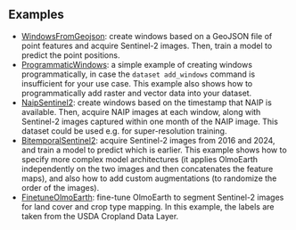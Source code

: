 Examples
--------

- [WindowsFromGeojson](examples/WindowsFromGeojson.md): create windows based on a
  GeoJSON file of point features and acquire Sentinel-2 images. Then, train a model to
  predict the point positions.
- [ProgrammaticWindows](examples/ProgrammaticWindows.md): a simple example of creating
  windows programmatically, in case the `dataset add_windows` command is insufficient
  for your use case. This example also shows how to programmatically add raster and
  vector data into your dataset.
- [NaipSentinel2](examples/NaipSentinel2.md): create windows based on the timestamp
  that NAIP is available. Then, acquire NAIP images at each window, along with
  Sentinel-2 images captured within one month of the NAIP image. This dataset could be
  used e.g. for super-resolution training.
- [BitemporalSentinel2](examples/BitemporalSentinel2.md): acquire Sentinel-2 images
  from 2016 and 2024, and train a model to predict which is earlier. This example shows
  how to specify more complex model architectures (it applies OlmoEarth independently
  on the two images and then concatenates the feature maps), and also how to add custom
  augmentations (to randomize the order of the images).
- [FinetuneOlmoEarth](examples/FinetuneOlmoEarth.md): fine-tune OlmoEarth to segment
  Sentinel-2 images for land cover and crop type mapping. In this example, the labels
  are taken from the USDA Cropland Data Layer.
